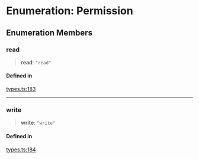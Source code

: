 # Enumeration: Permission

## Enumeration Members

### read

> **read**: `"read"`

#### Defined in

[types.ts:183](https://github.com/monerium/js-monorepo/blob/main/packages/sdk/src/types.ts#L183)

***

### write

> **write**: `"write"`

#### Defined in

[types.ts:184](https://github.com/monerium/js-monorepo/blob/main/packages/sdk/src/types.ts#L184)
